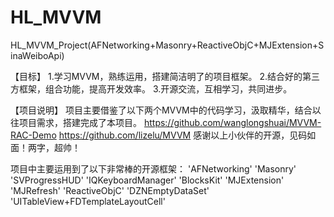 # HL_MVVM
HL_MVVM_Project(AFNetworking+Masonry+ReactiveObjC+MJExtension+SinaWeiboApi)

【目标】
1.学习MVVM，熟练运用，搭建简洁明了的项目框架。
2.结合好的第三方框架，组合功能，提高开发效率。
3.开源交流，互相学习，共同进步。

【项目说明】
项目主要借鉴了以下两个MVVM中的代码学习，汲取精华，结合以往项目需求，搭建完成了本项目。
https://github.com/wanglongshuai/MVVM-RAC-Demo
https://github.com/lizelu/MVVM
感谢以上小伙伴的开源，见码如面！两字，超帅！

项目中主要运用到了以下非常棒的开源框架：
'AFNetworking'
'Masonry'
'SVProgressHUD'
'IQKeyboardManager'
'BlocksKit'
'MJExtension'
'MJRefresh'
'ReactiveObjC'
'DZNEmptyDataSet'
'UITableView+FDTemplateLayoutCell'

